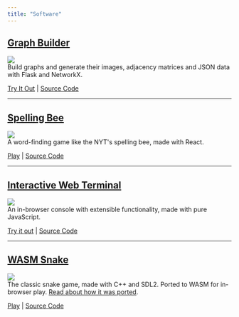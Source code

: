 ```yaml
---
title: "Software"
---
```



## [Graph Builder](http://mattconndev.com/graph-builder)
![](/images/graph_builder.png)  
Build graphs and generate their images, adjacency matrices and JSON data with Flask and NetworkX.
  
[Try It Out](http://mattconndev.com/graph-builder) | [Source Code](https://github.com/mattConn/graph-builder)  

---

## [Spelling Bee](http://mattconndev.com:8085/)  
![](/images/spelling-bee.png)  
A word-finding game like the NYT's spelling bee, made with React.

[Play](http://mattconndev.com:8085/) | [Source Code](https://github.com/mattConn/spelling-bee)  

---

## [Interactive Web Terminal](http://mattconndev.com/interactive-web-terminal)  
![](/images/terminal.png)  
An in-browser console with extensible functionality, made with pure JavaScript.  

[Try it out](http://mattconndev.com/interactive-web-terminal) | [Source Code](https://github.com/mattConn/interactive-web-terminal)  


---
## [WASM Snake](http://mattconndev.com/snake-wasm)  
![](/images/snake.png)  
The classic snake game, made with C++ and SDL2. Ported to WASM for in-browser play. [Read about how it was ported](/posts/2020-07-13-sdl2-game-to-wasm/).
  

[Play](http://mattconndev.com/snake-wasm) | [Source Code](https://github.com/mattConn/snake-game)  
